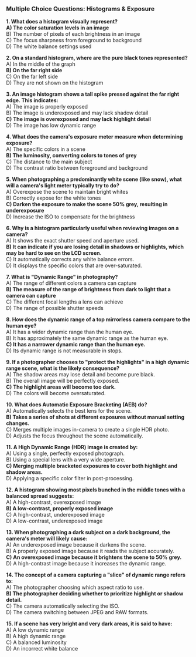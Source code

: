 ### Multiple Choice Questions: Histograms & Exposure

**1. What does a histogram visually represent?**  
**A) The color saturation levels in an image**  
B) The number of pixels of each brightness in an image  
C) The focus sharpness from foreground to background  
D) The white balance settings used

**2. On a standard histogram, where are the pure black tones represented?**  
A) In the middle of the graph  
**B) On the far right side**  
C) On the far left side  
D) They are not shown on the histogram

**3. An image histogram shows a tall spike pressed against the far right edge. This indicates:**  
A) The image is properly exposed  
B) The image is underexposed and may lack shadow detail  
**C) The image is overexposed and may lack highlight detail**  
D) The image has low dynamic range

**4. What does the camera's exposure meter measure when determining exposure?**  
A) The specific colors in a scene  
**B) The luminosity, converting colors to tones of grey**  
C) The distance to the main subject  
D) The contrast ratio between foreground and background

**5. When photographing a predominantly white scene (like snow), what will a camera's light meter typically try to do?**  
A) Overexpose the scene to maintain bright whites  
B) Correctly expose for the white tones  
**C) Darken the exposure to make the scene 50% grey, resulting in underexposure**  
D) Increase the ISO to compensate for the brightness

**6. Why is a histogram particularly useful when reviewing images on a camera?**  
A) It shows the exact shutter speed and aperture used.  
**B) It can indicate if you are losing detail in shadows or highlights, which may be hard to see on the LCD screen.**  
C) It automatically corrects any white balance errors.  
D) It displays the specific colors that are over-saturated.

**7. What is "Dynamic Range" in photography?**  
A) The range of different colors a camera can capture  
**B) The measure of the range of brightness from dark to light that a camera can capture**  
C) The different focal lengths a lens can achieve  
D) The range of possible shutter speeds

**8. How does the dynamic range of a top mirrorless camera compare to the human eye?**  
A) It has a wider dynamic range than the human eye.  
B) It has approximately the same dynamic range as the human eye.  
**C) It has a narrower dynamic range than the human eye.**  
D) Its dynamic range is not measurable in stops.

**9. If a photographer chooses to "protect the highlights" in a high dynamic range scene, what is the likely consequence?**  
A) The shadow areas may lose detail and become pure black.  
B) The overall image will be perfectly exposed.  
**C) The highlight areas will become too dark.**  
D) The colors will become oversaturated.

**10. What does Automatic Exposure Bracketing (AEB) do?**  
A) Automatically selects the best lens for the scene.  
**B) Takes a series of shots at different exposures without manual setting changes.**  
C) Merges multiple images in-camera to create a single HDR photo.  
D) Adjusts the focus throughout the scene automatically.

**11. A High Dynamic Range (HDR) image is created by:**  
A) Using a single, perfectly exposed photograph.  
B) Using a special lens with a very wide aperture.  
**C) Merging multiple bracketed exposures to cover both highlight and shadow areas.**  
D) Applying a specific color filter in post-processing.

**12. A histogram showing most pixels bunched in the middle tones with a balanced spread suggests:**  
A) A high-contrast, overexposed image  
**B) A low-contrast, properly exposed image**  
C) A high-contrast, underexposed image  
D) A low-contrast, underexposed image

**13. When photographing a dark subject on a dark background, the camera's meter will likely cause:**  
A) An underexposed image because it darkens the scene.  
B) A properly exposed image because it reads the subject accurately.  
**C) An overexposed image because it brightens the scene to 50% grey.**  
D) A high-contrast image because it increases the dynamic range.

**14. The concept of a camera capturing a "slice" of dynamic range refers to:**  
A) The photographer choosing which aspect ratio to use.  
**B) The photographer deciding whether to prioritize highlight or shadow detail.**  
C) The camera automatically selecting the ISO.  
D) The camera switching between JPEG and RAW formats.

**15. If a scene has very bright and very dark areas, it is said to have:**  
A) A low dynamic range  
B) A high dynamic range  
C) A balanced luminosity  
D) An incorrect white balance